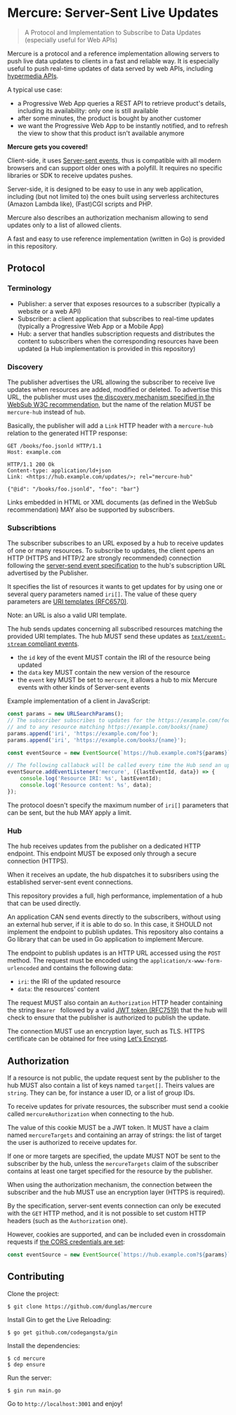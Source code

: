# Mercure: Server-Sent Live Updates
> A Protocol and Implementation to Subscribe to Data Updates (especially useful for Web APIs)

Mercure is a protocol and a reference implementation allowing servers to push live data updates to clients in a fast and
reliable way.
It is especially useful to push real-time updates of data served by web APIs, including [hypermedia APIs](https://en.wikipedia.org/wiki/HATEOAS).

A typical use case:

* a Progressive Web App queries a REST API to retrieve product's details, including its availability: only one is still
  available
* after some minutes, the product is bought by another customer
* we want the Progressive Web App to be instantly notified, and to refresh the view to show that this product isn't available
  anymore

**Mercure gets you covered!**

Client-side, it uses [Server-sent events](https://developer.mozilla.org/en-US/docs/Web/API/Server-sent_events/Using_server-sent_events),
thus is compatible with all modern browsers and can support older ones with a polyfill.
It requires no specific libraries or SDK to receive updates pushes.

Server-side, it is designed to be easy to use in any web application, including (but not limited to) the ones built using
serverless architectures (Amazon Lambda like), (Fast)CGI scripts and PHP.

Mercure also describes an authorization mechanism allowing to send updates only to a list of allowed clients.

A fast and easy to use reference implementation (written in Go) is provided in this repository.

## Protocol

### Terminology

* Publisher: a server that exposes resources to a subscriber (typically a website or a web API)
* Subscriber: a client application that subscribes to real-time updates (typically a Progressive Web App or a Mobile
  App) 
* Hub: a server that handles subscription requests and distributes the content to subscribers when the corresponding resources
  have been updated (a Hub implementation is provided in this repository)

### Discovery

The publisher advertises the URL allowing the subscriber to receive live updates when resources are added, modified or deleted.
To advertise this URL, the publisher must uses [the discovery mechanism specified in the WebSub W3C recommendation](https://www.w3.org/TR/websub/#discovery),
but the name of the relation MUST be `mercure-hub` instead of `hub`.

Basically, the publisher will add a `Link` HTTP header with a `mercure-hub` relation to the generated HTTP response:

    GET /books/foo.jsonld HTTP/1.1
    Host: example.com

    HTTP/1.1 200 Ok
    Content-type: application/ld+json
    Link: <https://hub.example.com/updates/>; rel="mercure-hub"

    {"@id": "/books/foo.jsonld", "foo": "bar"}

Links embedded in HTML or XML documents (as defined in the WebSub recommendation) MAY also be supported by subscribers.

### Subscribtions

The subscriber subscribes to an URL exposed by a hub to receive updates of one or many resources.
To subscribe to updates, the client opens an HTTP (HTTPS and HTTP/2 are strongly recommended) connection following the [server-send
event specification](https://html.spec.whatwg.org/multipage/server-sent-events.html) to the hub's subscription URL advertised
by the Publisher.

It specifies the list of resources it wants to get updates for by using one or several query parameters named `iri[]`.
The value of these query parameters are [URI templates (RFC6570)](https://tools.ietf.org/html/rfc6570).

Note: an URL is also a valid URI template.

The hub sends updates concerning all subscribed resources matching the provided URI templates.
The hub MUST send these updates as [`text/event-stream` compliant events](https://html.spec.whatwg.org/multipage/server-sent-events.html#sse-processing-model).

* the `id` key of the event MUST contain the IRI of the resource being updated
* the `data` key MUST contain the new version of the resource
* the `event` key MUST be set to `mercure`, it allows a hub to mix Mercure events with other kinds of Server-sent events

Example implementation of a client in JavaScript:

```javascript
const params = new URLSearchParams();
// The subscriber subscribes to updates for the https://example.com/foo resource
// and to any resource matching https://example.com/books/{name}
params.append('iri', 'https://example.com/foo');
params.append('iri', 'https://example.com/books/{name}');

const eventSource = new EventSource(`https://hub.example.com?${params}`);

// The following callaback will be called every time the Hub send an update 
eventSource.addEventListener('mercure', ({lastEventId, data}) => {
    console.log('Resource IRI: %s', lastEventId);
    console.log('Resource content: %s', data);
});
```

The protocol doesn't specify the maximum number of `iri[]` parameters that can be sent, but the hub MAY apply a limit.

### Hub

The hub receives updates from the publisher on a dedicated HTTP endpoint.
This endpoint MUST be exposed only through a secure connection (HTTPS). 

When it receives an update, the hub dispatches it to subsribers using the established server-sent event connections.

This repository provides a full, high performance, implementation of a hub that can be used directly.

An application CAN send events directly to the subscribers, without using an external hub server, if it is able to do so.
In this case, it SHOULD not implement the endpoint to publish updates.
This repository also contains a Go library that can be used in Go application to implement Mercure.

The endpoint to publish updates is an HTTP URL accessed using the `POST` method.
The request must be encoded using the `application/x-www-form-urlencoded` and contains the following data:

* `iri`: the IRI of the updated resource
* `data`: the resources' content

The request MUST also contain an `Authorization` HTTP header containing the string `Bearer ` followed by a valid [JWT token
(RFC7519)](https://tools.ietf.org/html/rfc7519) that the hub will check to ensure that the publisher is authorized to publish
the update.

The connection MUST use an encryption layer, such as TLS. HTTPS certificate can be obtained for free using [Let's Encrypt](https://letsencrypt.org/).

## Authorization

If a resource is not public, the update request sent by the publisher to the hub MUST also contain a list of keys named `target[]`.
Theirs values are `string`. They can be, for instance a user ID, or a list of group IDs.

To receive updates for private resources, the subscriber must send a cookie called `mercureAuthorization` when connecting
to the hub.

The value of this cookie MUST be a JWT token. It MUST have a claim named `mercureTargets` and containing
an array of strings: the list of target the user is authorized to receive updates for.

If one or more targets are specified, the update MUST NOT be sent to the subscriber by the hub, unless the `mercureTargets`
claim of the subscriber contains at least one target specified for the resource by the publisher. 

When using the authorization mechanism, the connection between the subscriber and the hub MUST use an encryption layer (HTTPS
is required).

By the specification, server-sent events connection can only be executed with the `GET` HTTP method, and it is not possible to set
custom HTTP headers (such as the `Authorization` one).

However, cookies are supported, and can be included even in crossdomain requests if [the CORS credentials are set](https://html.spec.whatwg.org/multipage/server-sent-events.html#dom-eventsourceinit-withcredentials):

```javascript
const eventSource = new EventSource(`https://hub.example.com?${params}`, { withCredentials: true });
```

## Contributing

Clone the project:

    $ git clone https://github.com/dunglas/mercure
    
Install Gin to get the Live Reloading:

    $ go get github.com/codegangsta/gin

Install the dependencies:

    $ cd mercure
    $ dep ensure

Run the server:

    $ gin run main.go

Go to `http://localhost:3001` and enjoy!

